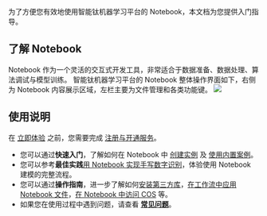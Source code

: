 为了方便您有效地使用智能钛机器学习平台的 Notebook，本文档为您提供入门指导。

## 了解 Notebook
Notebook 作为一个灵活的交互式开发工具，非常适合于数据准备、数据处理、算法调试与模型训练。
智能钛机器学习平台的 Notebook 整体操作界面如下，右侧为 Notebook 内容展示区域，左栏主要为文件管理和各类功能键。
![](https://main.qcloudimg.com/raw/fbba8b0ac5be90ac1d7121735bbbc825.png)

## 使用说明
在 [立即体验](http://tio.cloud.tencent.com/) 之前，您需要完成 [注册与开通服务](https://cloud.tencent.com/document/product/851/39086)。
- 您可以通过**快速入门**，了解如何在 Notebook 中 [创建实例](https://cloud.tencent.com/document/product/851/40073) 及 [使用内置案例](https://cloud.tencent.com/document/product/851/40074)。
- 您可以参考**最佳实践**[用 Notebook 实现手写数字识别](https://cloud.tencent.com/document/product/851/38030)，体验使用 Notebook 建模的完整流程。
- 您可以通过**操作指南**，进一步了解如何[安装第三方库](https://cloud.tencent.com/document/product/851/40119)，[在工作流中应用 Notebook 文件](https://cloud.tencent.com/document/product/851/40120)，[在 Notebook 中访问 COS](https://cloud.tencent.com/document/product/851/40143) 等。
- 如果您在使用过程中遇到问题，请查看 [**常见问题**](https://cloud.tencent.com/document/product/851/38190)。



